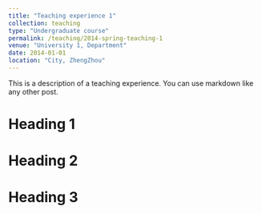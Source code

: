 ```yaml
---
title: "Teaching experience 1"
collection: teaching
type: "Undergraduate course"
permalink: /teaching/2014-spring-teaching-1
venue: "University 1, Department"
date: 2014-01-01
location: "City, ZhengZhou"
---
```


This is a description of a teaching experience. You can use markdown like any other post.

Heading 1
======

Heading 2
======

Heading 3
======